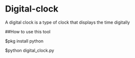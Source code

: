 # Digital-clock

A digital clock is a type of clock that displays the time digitally

##How to use this tool

$pkg install python

$python digital_clock.py

